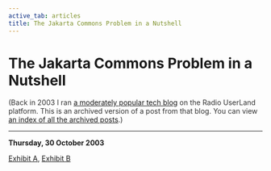 ```yaml
---
active_tab: articles
title: The Jakarta Commons Problem in a Nutshell
---
```

# The Jakarta Commons Problem in a Nutshell

<div style="color:#333">(Back in 2003 I ran <a href="http://radio.weblogs.com/0122027/">a moderately popular tech blog</a> on the Radio UserLand platform.  This is an archived version of a post from that blog. You can view <a href="/articles/radio-blog/index.html">an index of all the archived posts</a>.)</div><hr>
<b>Thursday, 30 October 2003</b>
<p><a href="http://nagoya.apache.org/eyebrowse/ReadMsg?listName=commons-dev@jakarta.apache.org&amp;msgNo=37216">Exhibit A</a>,
<a href="http://nagoya.apache.org/eyebrowse/ReadMsg?listName=commons-dev@jakarta.apache.org&amp;msgNo=37218">Exhibit B</a></p>
